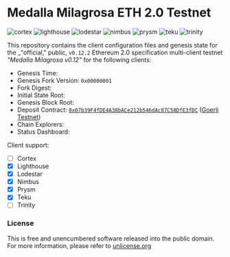 # Medalla Milagrosa ETH 2.0 Testnet
![cortex](https://img.shields.io/badge/cortex-n%2Fa-inactive)
![lighthouse](https://img.shields.io/badge/lighthouse-active-success)
![lodestar](https://img.shields.io/badge/lodestar-in--progress-yellow)
![nimbus](https://img.shields.io/badge/nimbus-active-success)
![prysm](https://img.shields.io/badge/prysm-active-success)
![teku](https://img.shields.io/badge/teku-active-success)
![trinity](https://img.shields.io/badge/trinity-in--progress-yellow)

This repository contains the client configuration files and genesis state for the _"official," public, `v0.12.2` Ethereum 2.0 specification multi-client testnet _"Medalla Milagrosa v0.12"_ for the following clients:
- Genesis Time:
- Genesis Fork Version: `0x00000001`
- Fork Digest:
- Initial State Root:
- Genesis Block Root:
- Deposit Contract: [`0x07b39F4fDE4A38bACe212b546dAc87C58DfE3fDC`](https://goerli.etherscan.io/address/0x07b39f4fde4a38bace212b546dac87c58dfe3fdc) ([Goerli Testnet](https://github.com/goerli/testnet))
- Chain Explorers:
- Status Dashboard:

Client support:
- [ ] Cortex
- [X] Lighthouse
- [x] Lodestar
- [x] Nimbus
- [x] Prysm
- [x] Teku
- [ ] Trinity

### License
This is free and unencumbered software released into the public domain. For more information, please refer to [unlicense.org](https://unlicense.org)
